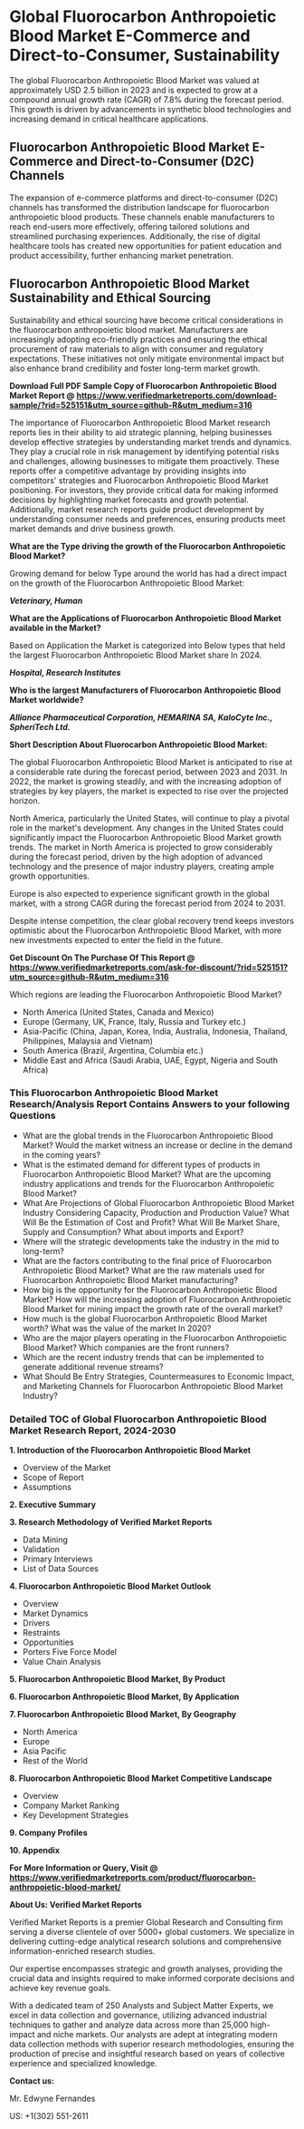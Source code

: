 <h1>Global Fluorocarbon Anthropoietic Blood Market E-Commerce and Direct-to-Consumer, Sustainability</h1><p class=""><p>The global Fluorocarbon Anthropoietic Blood Market was valued at approximately USD 2.5 billion in 2023 and is expected to grow at a compound annual growth rate (CAGR) of 7.8% during the forecast period. This growth is driven by advancements in synthetic blood technologies and increasing demand in critical healthcare applications.</p> <h2>Fluorocarbon Anthropoietic Blood Market E-Commerce and Direct-to-Consumer (D2C) Channels</h2> <p>The expansion of e-commerce platforms and direct-to-consumer (D2C) channels has transformed the distribution landscape for fluorocarbon anthropoietic blood products. These channels enable manufacturers to reach end-users more effectively, offering tailored solutions and streamlined purchasing experiences. Additionally, the rise of digital healthcare tools has created new opportunities for patient education and product accessibility, further enhancing market penetration.</p> <h2>Fluorocarbon Anthropoietic Blood Market Sustainability and Ethical Sourcing</h2> <p>Sustainability and ethical sourcing have become critical considerations in the fluorocarbon anthropoietic blood market. Manufacturers are increasingly adopting eco-friendly practices and ensuring the ethical procurement of raw materials to align with consumer and regulatory expectations. These initiatives not only mitigate environmental impact but also enhance brand credibility and foster long-term market growth.</p> </body> </html> </p><p class=""><strong>Download Full PDF Sample Copy of Fluorocarbon Anthropoietic Blood Market Report @ <a href="https://www.verifiedmarketreports.com/download-sample/?rid=525151&utm_source=github-R&utm_medium=316" target="_blank">https://www.verifiedmarketreports.com/download-sample/?rid=525151&utm_source=github-R&utm_medium=316</a></strong></p><p>The importance of&nbsp;Fluorocarbon Anthropoietic Blood Market research reports lies in their ability to aid strategic planning, helping businesses develop effective strategies by understanding market trends and dynamics. They play a crucial role in risk management by identifying potential risks and challenges, allowing businesses to mitigate them proactively. These reports offer a competitive advantage by providing insights into competitors' strategies and Fluorocarbon Anthropoietic Blood Market positioning. For investors, they provide critical data for making informed decisions by highlighting market forecasts and growth potential. Additionally, market research reports guide product development by understanding consumer needs and preferences, ensuring products meet market demands and drive business growth.</p><p><strong>What are the&nbsp;Type driving the growth of the Fluorocarbon Anthropoietic Blood Market?</strong></p><p id="" class="">Growing demand for below Type around the world has had a direct impact on the growth of the Fluorocarbon Anthropoietic Blood Market:</p><p class=""><em><strong>Veterinary, Human</strong></em></p><p class=""><strong>What are the&nbsp;Applications&nbsp;of Fluorocarbon Anthropoietic Blood Market available in the Market?</strong></p><p id="" class="">Based on Application the Market is categorized into Below types that held the largest Fluorocarbon Anthropoietic Blood Market share In 2024.</p><p class=""><em><strong>Hospital, Research Institutes</strong></em></p><p class=""><strong>Who is the largest Manufacturers of Fluorocarbon Anthropoietic Blood Market worldwide?</strong></p><p><em><strong>Alliance Pharmaceutical Corporation, HEMARINA SA, KaloCyte Inc., SpheriTech Ltd.</strong></em></p><p id="" class=""><strong>Short Description About Fluorocarbon Anthropoietic Blood Market:</strong></p><p>The global Fluorocarbon Anthropoietic Blood Market is anticipated to rise at a considerable rate during the forecast period, between 2023 and 2031. In 2022, the market is growing steadily, and with the increasing adoption of strategies by key players, the market is expected to rise over the projected horizon.</p><p>North America, particularly the United States, will continue to play a pivotal role in the market's development. Any changes in the United States could significantly impact the Fluorocarbon Anthropoietic Blood Market growth trends. The market in North America is projected to grow considerably during the forecast period, driven by the high adoption of advanced technology and the presence of major industry players, creating ample growth opportunities.</p><p>Europe is also expected to experience significant growth in the global market, with a strong CAGR during the forecast period from 2024 to 2031.</p><p>Despite intense competition, the clear global recovery trend keeps investors optimistic about the Fluorocarbon Anthropoietic Blood Market, with more new investments expected to enter the field in the future.</p><p id="" class=""><strong>Get Discount On The Purchase Of This Report @ <a href="https://www.verifiedmarketreports.com/ask-for-discount/?rid=525151?utm_source=github-R&utm_medium=316" target="_blank">https://www.verifiedmarketreports.com/ask-for-discount/?rid=525151?utm_source=github-R&utm_medium=316</a></strong></p><p class="">Which regions are leading the Fluorocarbon Anthropoietic Blood Market?</p><ul><li>North America (United States, Canada and Mexico)</li><li>Europe (Germany, UK, France, Italy, Russia and Turkey etc.)</li><li>Asia-Pacific (China, Japan, Korea, India, Australia, Indonesia, Thailand, Philippines, Malaysia and Vietnam)</li><li>South America (Brazil, Argentina, Columbia etc.)</li><li>Middle East and Africa (Saudi Arabia, UAE, Egypt, Nigeria and South Africa)</li></ul><h3 id="" class="">This Fluorocarbon Anthropoietic Blood Market Research/Analysis Report Contains Answers to your following Questions</h3><ul><li>What are the global trends in the Fluorocarbon Anthropoietic Blood Market? Would the market witness an increase or decline in the demand in the coming years?</li><li>What is the estimated demand for different types of products in Fluorocarbon Anthropoietic Blood Market? What are the upcoming industry applications and trends for the Fluorocarbon Anthropoietic Blood Market?</li><li>What Are Projections of Global Fluorocarbon Anthropoietic Blood Market Industry Considering Capacity, Production and Production Value? What Will Be the Estimation of Cost and Profit? What Will Be Market Share, Supply and Consumption? What about imports and Export?</li><li>Where will the strategic developments take the industry in the mid to long-term?</li><li>What are the factors contributing to the final price of Fluorocarbon Anthropoietic Blood Market? What are the raw materials used for Fluorocarbon Anthropoietic Blood Market manufacturing?</li><li>How big is the opportunity for the Fluorocarbon Anthropoietic Blood Market? How will the increasing adoption of Fluorocarbon Anthropoietic Blood Market for mining impact the growth rate of the overall market?</li><li>How much is the global Fluorocarbon Anthropoietic Blood Market worth? What was the value of the market In 2020?</li><li>Who are the major players operating in the Fluorocarbon Anthropoietic Blood Market? Which companies are the front runners?</li><li>Which are the recent industry trends that can be implemented to generate additional revenue streams?</li><li>What Should Be Entry Strategies, Countermeasures to Economic Impact, and Marketing Channels for Fluorocarbon Anthropoietic Blood Market Industry?</li></ul><h3 id="" class="">Detailed TOC of Global Fluorocarbon Anthropoietic Blood Market Research Report, 2024-2030</h3><p id="" class=""><strong>1. Introduction of the Fluorocarbon Anthropoietic Blood Market</strong></p><ul><li>Overview of the Market</li><li>Scope of Report</li><li>Assumptions</li></ul><p id="" class=""><strong>2. Executive Summary</strong></p><p id="" class=""><strong>3. Research Methodology of Verified Market Reports</strong></p><ul><li>Data Mining</li><li>Validation</li><li>Primary Interviews</li><li>List of Data Sources</li></ul><p id="" class=""><strong>4. Fluorocarbon Anthropoietic Blood Market Outlook</strong></p><ul><li>Overview</li><li>Market Dynamics</li><li>Drivers</li><li>Restraints</li><li>Opportunities</li><li>Porters Five Force Model</li><li>Value Chain Analysis</li></ul><p id="" class=""><strong>5. Fluorocarbon Anthropoietic Blood Market, By Product</strong></p><p id="" class=""><strong>6. Fluorocarbon Anthropoietic Blood Market, By Application</strong></p><p id="" class=""><strong>7. Fluorocarbon Anthropoietic Blood Market, By Geography</strong></p><ul><li>North America</li><li>Europe</li><li>Asia Pacific</li><li>Rest of the World</li></ul><p id="" class=""><strong>8. Fluorocarbon Anthropoietic Blood Market Competitive Landscape</strong></p><ul><li>Overview</li><li>Company Market Ranking</li><li>Key Development Strategies</li></ul><p id="" class=""><strong>9. Company Profiles</strong></p><p id="" class=""><strong>10. Appendix</strong></p><p id="" class=""><strong>For More Information or Query, Visit @ <a href="https://www.verifiedmarketreports.com/product/fluorocarbon-anthropoietic-blood-market/" target="_blank">https://www.verifiedmarketreports.com/product/fluorocarbon-anthropoietic-blood-market/</a></strong></p><p id="" class=""><strong>About Us: Verified Market Reports</strong></p><p id="" class="">Verified Market Reports is a premier Global Research and Consulting firm serving a diverse clientele of over 5000+ global customers. We specialize in delivering cutting-edge analytical research solutions and comprehensive information-enriched research studies.</p><p id="" class="">Our expertise encompasses strategic and growth analyses, providing the crucial data and insights required to make informed corporate decisions and achieve key revenue goals.</p><p id="" class="">With a dedicated team of 250 Analysts and Subject Matter Experts, we excel in data collection and governance, utilizing advanced industrial techniques to gather and analyze data across more than 25,000 high-impact and niche markets. Our analysts are adept at integrating modern data collection methods with superior research methodologies, ensuring the production of precise and insightful research based on years of collective experience and specialized knowledge.</p><p id="" class=""><strong>Contact us:</strong></p><p id="" class="">Mr. Edwyne Fernandes</p><p id="" class="">US: +1(302) 551-2611</p>
